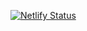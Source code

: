 [![Netlify Status](https://api.netlify.com/api/v1/badges/4602da21-21a5-4030-9b1e-7d0e2e2d1ef8/deploy-status)](https://app.netlify.com/sites/milestone-tracker/deploys)
